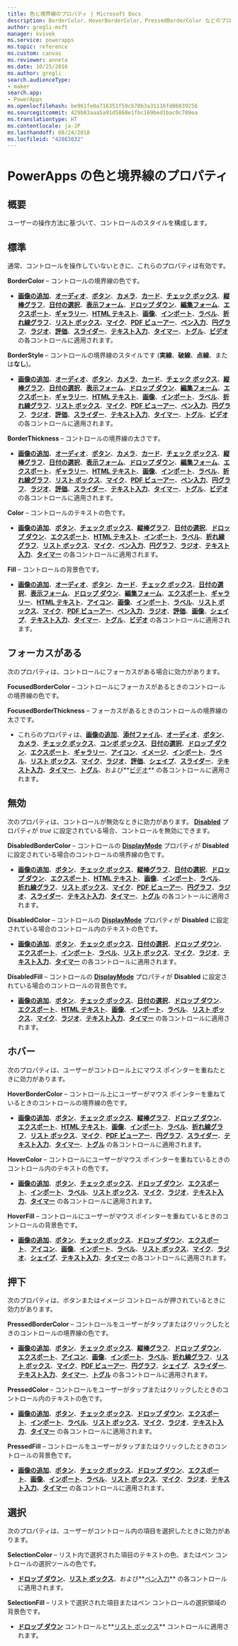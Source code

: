```yaml
---
title: 色と境界線のプロパティ | Microsoft Docs
description: BorderColor、HoverBorderColor、PressedBorderColor などのプロパティに関する参照情報
author: gregli-msft
manager: kvivek
ms.service: powerapps
ms.topic: reference
ms.custom: canvas
ms.reviewer: anneta
ms.date: 10/25/2016
ms.author: gregli
search.audienceType:
- maker
search.app:
- PowerApps
ms.openlocfilehash: be961fe0a716351f59cb70b3a31116fd06039256
ms.sourcegitcommit: 429b83aaa5a91d5868e1fbc169bed1bac0c709ea
ms.translationtype: HT
ms.contentlocale: ja-JP
ms.lasthandoff: 08/24/2018
ms.locfileid: "42863032"
---
```

# <a name="color-and-border-properties-in-powerapps"></a>PowerApps の色と境界線のプロパティ
## <a name="overview"></a>概要
ユーザーの操作方法に基づいて、コントロールのスタイルを構成します。

## <a name="normal"></a>標準
通常、コントロールを操作していないときに、これらのプロパティは有効です。

**BorderColor** – コントロールの境界線の色です。

* **[画像の追加](control-add-picture.md)**、**[オーディオ](control-audio-video.md)**、**[ボタン](control-button.md)**、**[カメラ](control-camera.md)**、**[カード](control-card.md)**、**[チェック ボックス](control-check-box.md)**、**[縦棒グラフ](control-column-line-chart.md)**、**[日付の選択](control-date-picker.md)**、**[表示フォーム](control-form-detail.md)**、**[ドロップ ダウン](control-drop-down.md)**、**[編集フォーム](control-form-detail.md)**、**[エクスポート](control-export-import.md)**、**[ギャラリー](control-gallery.md)**、**[HTML テキスト](control-html-text.md)**、**[画像](control-image.md)**、**[インポート](control-export-import.md)**、**[ラベル](control-text-box.md)**、**[折れ線グラフ](control-column-line-chart.md)**、**[リスト ボックス](control-list-box.md)**、**[マイク](control-microphone.md)**、**[PDF ビューアー](control-pdf-viewer.md)**、**[ペン入力](control-pen-input.md)**、**[円グラフ](control-pie-chart.md)**、**[ラジオ](control-radio.md)**、**[評価](control-rating.md)**、**[スライダー](control-slider.md)**、**[テキスト入力](control-text-input.md)**、**[タイマー](control-timer.md)**、**[トグル](control-toggle.md)**、**[ビデオ](control-audio-video.md)** の各コントロールに適用されます。

**BorderStyle** – コントロールの境界線のスタイルです (**実線**、**破線**、**点線**、または**なし**)。

* **[画像の追加](control-add-picture.md)**、**[オーディオ](control-audio-video.md)**、**[ボタン](control-button.md)**、**[カメラ](control-camera.md)**、**[カード](control-card.md)**、**[チェック ボックス](control-check-box.md)**、**[縦棒グラフ](control-column-line-chart.md)**、**[日付の選択](control-date-picker.md)**、**[表示フォーム](control-form-detail.md)**、**[ドロップ ダウン](control-drop-down.md)**、**[編集フォーム](control-form-detail.md)**、**[エクスポート](control-export-import.md)**、**[ギャラリー](control-gallery.md)**、**[HTML テキスト](control-html-text.md)**、**[画像](control-image.md)**、**[インポート](control-export-import.md)**、**[ラベル](control-text-box.md)**、**[折れ線グラフ](control-column-line-chart.md)**、**[リスト ボックス](control-list-box.md)**、**[マイク](control-microphone.md)**、**[PDF ビューアー](control-pdf-viewer.md)**、**[ペン入力](control-pen-input.md)**、**[円グラフ](control-pie-chart.md)**、**[ラジオ](control-radio.md)**、**[評価](control-rating.md)**、**[スライダー](control-slider.md)**、**[テキスト入力](control-text-input.md)**、**[タイマー](control-timer.md)**、**[トグル](control-toggle.md)**、**[ビデオ](control-audio-video.md)** の各コントロールに適用されます。

**BorderThickness** – コントロールの境界線の太さです。

* **[画像の追加](control-add-picture.md)**、**[オーディオ](control-audio-video.md)**、**[ボタン](control-button.md)**、**[カメラ](control-camera.md)**、**[カード](control-card.md)**、**[チェック ボックス](control-check-box.md)**、**[縦棒グラフ](control-column-line-chart.md)**、**[日付の選択](control-date-picker.md)**、**[表示フォーム](control-form-detail.md)**、**[ドロップ ダウン](control-drop-down.md)**、**[編集フォーム](control-form-detail.md)**、**[エクスポート](control-export-import.md)**、**[ギャラリー](control-gallery.md)**、**[HTML テキスト](control-html-text.md)**、**[画像](control-image.md)**、**[インポート](control-export-import.md)**、**[ラベル](control-text-box.md)**、**[折れ線グラフ](control-column-line-chart.md)**、**[リスト ボックス](control-list-box.md)**、**[マイク](control-microphone.md)**、**[PDF ビューアー](control-pdf-viewer.md)**、**[ペン入力](control-pen-input.md)**、**[円グラフ](control-pie-chart.md)**、**[ラジオ](control-radio.md)**、**[評価](control-rating.md)**、**[スライダー](control-slider.md)**、**[テキスト入力](control-text-input.md)**、**[タイマー](control-timer.md)**、**[トグル](control-toggle.md)**、**[ビデオ](control-audio-video.md)** の各コントロールに適用されます。

**Color** – コントロールのテキストの色です。

* **[画像の追加](control-add-picture.md)**、**[ボタン](control-button.md)**、**[チェック ボックス](control-check-box.md)**、**[縦棒グラフ](control-column-line-chart.md)**、**[日付の選択](control-date-picker.md)**、**[ドロップ ダウン](control-drop-down.md)**、**[エクスポート](control-export-import.md)**、**[HTML テキスト](control-html-text.md)**、**[インポート](control-export-import.md)**、**[ラベル](control-text-box.md)**、**[折れ線グラフ](control-column-line-chart.md)**、**[リスト ボックス](control-list-box.md)**、**[マイク](control-microphone.md)**、**[ペン入力](control-pen-input.md)**、**[円グラフ](control-pie-chart.md)**、**[ラジオ](control-radio.md)**、**[テキスト入力](control-text-input.md)**、**[タイマー](control-timer.md)** の各コントロールに適用されます。

**Fill** – コントロールの背景色です。

* **[画像の追加](control-add-picture.md)**、**[オーディオ](control-audio-video.md)**、**[ボタン](control-button.md)**、**[カード](control-card.md)**、**[チェック ボックス](control-check-box.md)**、**[日付の選択](control-date-picker.md)**、**[表示フォーム](control-form-detail.md)**、**[ドロップ ダウン](control-drop-down.md)**、**[編集フォーム](control-form-detail.md)**、**[エクスポート](control-export-import.md)**、**[ギャラリー](control-gallery.md)**、**[HTML テキスト](control-html-text.md)**、**[アイコン](control-shapes-icons.md)**、**[画像](control-image.md)**、**[インポート](control-export-import.md)**、**[ラベル](control-text-box.md)**、**[リスト ボックス](control-list-box.md)**、**[マイク](control-microphone.md)**、**[PDF ビューアー](control-pdf-viewer.md)**、**[ペン入力](control-pen-input.md)**、**[ラジオ](control-radio.md)**、**[評価](control-rating.md)**、**[画像](control-screen.md)**、**[シェイプ](control-shapes-icons.md)**、**[テキスト入力](control-text-input.md)**、**[タイマー](control-timer.md)**、**[トグル](control-toggle.md)**、**[ビデオ](control-audio-video.md)** の各コントロールに適用されます。

## <a name="focused"></a>フォーカスがある
次のプロパティは、コントロールにフォーカスがある場合に効力があります。

**FocusedBorderColor** – コントロールにフォーカスがあるときのコントロールの境界線の色です。

**FocusedBorderThickness** – フォーカスがあるときのコントロールの境界線の太さです。

* これらのプロパティは、**[画像の追加](control-add-picture.md)**、**[添付ファイル](control-attachments.md)**、**[オーディオ](control-audio-video.md)**、**[ボタン](control-button.md)**、**[カメラ](control-camera.md)**、**[チェック ボックス](control-check-box.md)**、**[コンボ ボックス](control-combo-box.md)**、**[日付の選択](control-date-picker.md)**、**[ドロップ ダウン](control-drop-down.md)**、**[エクスポート](control-export-import.md)**、**[ギャラリー](control-gallery.md)**、**[アイコン](control-shapes-icons.md)**、**[イメージ](control-image.md)**、**[インポート](control-export-import.md)**、**[ラベル](control-text-box.md)**、**[リスト ボックス](control-list-box.md)**、**[マイク](control-microphone.md)**、**[ラジオ](control-radio.md)**、**[評価](control-rating.md)**、**[シェイプ](control-shapes-icons.md)**、**[スライダー](control-slider.md)**、**[テキスト入力](control-text-input.md)**、**[タイマー](control-timer.md)**、**[トグル](control-toggle.md)**、および**[ビデオ](control-audio-video.md)** の各コントロールに適用されます。

## <a name="disabled"></a>無効
次のプロパティは、コントロールが無効なときに効力があります。  **[Disabled](properties-core.md)** プロパティが *true* に設定されている場合、コントロールを無効にできます。

**DisabledBorderColor** – コントロールの **[DisplayMode](properties-core.md)** プロパティが **Disabled** に設定されている場合のコントロールの境界線の色です。

* **[画像の追加](control-add-picture.md)**、**[ボタン](control-button.md)**、**[チェック ボックス](control-check-box.md)**、**[縦棒グラフ](control-column-line-chart.md)**、**[日付の選択](control-date-picker.md)**、**[ドロップ ダウン](control-drop-down.md)**、**[エクスポート](control-export-import.md)**、**[HTML テキスト](control-html-text.md)**、**[画像](control-image.md)**、**[インポート](control-export-import.md)**、**[ラベル](control-text-box.md)**、**[折れ線グラフ](control-column-line-chart.md)**、**[リスト ボックス](control-list-box.md)**、**[マイク](control-microphone.md)**、**[PDF ビューアー](control-pdf-viewer.md)**、**[円グラフ](control-pie-chart.md)**、**[ラジオ](control-radio.md)**、**[スライダー](control-slider.md)**、**[テキスト入力](control-text-input.md)**、**[タイマー](control-timer.md)**、**[トグル](control-toggle.md)** の各コントールに適用されます。

**DisabledColor** – コントロールの **[DisplayMode](properties-core.md)** プロパティが **Disabled** に設定されている場合のコントロール内のテキストの色です。

* **[画像の追加](control-add-picture.md)**、**[ボタン](control-button.md)**、**[チェック ボックス](control-check-box.md)**、**[日付の選択](control-date-picker.md)**、**[ドロップ ダウン](control-drop-down.md)**、**[エクスポート](control-export-import.md)**、**[インポート](control-export-import.md)**、**[ラベル](control-text-box.md)**、**[リスト ボックス](control-list-box.md)**、**[マイク](control-microphone.md)**、**[ラジオ](control-radio.md)**、**[テキスト入力](control-text-input.md)**、**[タイマー](control-timer.md)** の各コントロールに適用されます。

**DisabledFill** – コントロールの **[DisplayMode](properties-core.md)** プロパティが **Disabled** に設定されている場合のコントロールの背景色です。

* **[画像の追加](control-add-picture.md)**、**[ボタン](control-button.md)**、**[チェック ボックス](control-check-box.md)**、**[日付の選択](control-date-picker.md)**、**[ドロップ ダウン](control-drop-down.md)**、**[エクスポート](control-export-import.md)**、**[HTML テキスト](control-html-text.md)**、**[画像](control-image.md)**、**[インポート](control-export-import.md)**、**[ラベル](control-text-box.md)**、**[リスト ボックス](control-list-box.md)**、**[マイク](control-microphone.md)**、**[ラジオ](control-radio.md)**、**[テキスト入力](control-text-input.md)**、**[タイマー](control-timer.md)** の各コントロールに適用されます。

## <a name="hover"></a>ホバー
次のプロパティは、ユーザーがコントロール上にマウス ポインターを重ねたときに効力があります。

**HoverBorderColor** – コントロール上にユーザーがマウス ポインターを重ねているときのコントロールの境界線の色です。

* **[画像の追加](control-add-picture.md)**、**[ボタン](control-button.md)**、**[チェック ボックス](control-check-box.md)**、**[縦棒グラフ](control-column-line-chart.md)**、**[ドロップ ダウン](control-drop-down.md)**、**[エクスポート](control-export-import.md)**、**[HTML テキスト](control-html-text.md)**、**[画像](control-image.md)**、**[インポート](control-export-import.md)**、**[ラベル](control-text-box.md)**、**[折れ線グラフ](control-column-line-chart.md)**、**[リスト ボックス](control-list-box.md)**、**[マイク](control-microphone.md)**、**[PDF ビューアー](control-pdf-viewer.md)**、**[円グラフ](control-pie-chart.md)**、**[スライダー](control-slider.md)**、**[テキスト入力](control-text-input.md)**、**[タイマー](control-timer.md)**、**[トグル](control-toggle.md)** の各コントロールに適用されます。

**HoverColor** – コントロールにユーザーがマウス ポインターを重ねているときのコントロール内のテキストの色です。

* **[画像の追加](control-add-picture.md)**、**[ボタン](control-button.md)**、**[チェック ボックス](control-check-box.md)**、**[ドロップ ダウン](control-drop-down.md)**、**[エクスポート](control-export-import.md)**、**[インポート](control-export-import.md)**、**[ラベル](control-text-box.md)**、**[リスト ボックス](control-list-box.md)**、**[マイク](control-microphone.md)**、**[ラジオ](control-radio.md)**、**[テキスト入力](control-text-input.md)**、**[タイマー](control-timer.md)** の各コントロールに適用されます。

**HoverFill** – コントロールにユーザーがマウス ポインターを重ねているときのコントロールの背景色です。

* **[画像の追加](control-add-picture.md)**、**[ボタン](control-button.md)**、**[チェック ボックス](control-check-box.md)**、**[ドロップ ダウン](control-drop-down.md)**、**[エクスポート](control-export-import.md)**、**[アイコン](control-shapes-icons.md)**、**[画像](control-image.md)**、**[インポート](control-export-import.md)**、**[ラベル](control-text-box.md)**、**[リスト ボックス](control-list-box.md)**、**[マイク](control-microphone.md)**、**[ラジオ](control-radio.md)**、**[シェイプ](control-shapes-icons.md)**、**[テキスト入力](control-text-input.md)**、**[タイマー](control-timer.md)** の各コントロールに適用されます。

## <a name="pressed"></a>押下
次のプロパティは、ボタンまたはイメージ コントロールが押されているときに効力があります。

**PressedBorderColor** – コントロールをユーザーがタップまたはクリックしたときのコントロールの境界線の色です。

* **[画像の追加](control-add-picture.md)**、**[ボタン](control-button.md)**、**[チェック ボックス](control-check-box.md)**、**[縦棒グラフ](control-column-line-chart.md)**、**[ドロップ ダウン](control-drop-down.md)**、**[エクスポート](control-export-import.md)**、**[アイコン](control-shapes-icons.md)**、**[画像](control-image.md)**、**[インポート](control-export-import.md)**、**[ラベル](control-text-box.md)**、**[折れ線グラフ](control-column-line-chart.md)**、**[リスト ボックス](control-list-box.md)**、**[マイク](control-microphone.md)**、**[PDF ビューアー](control-pdf-viewer.md)**、**[円グラフ](control-pie-chart.md)**、**[シェイプ](control-shapes-icons.md)**、**[スライダー](control-slider.md)**、**[テキスト入力](control-text-input.md)**、**[タイマー](control-timer.md)**、**[トグル](control-toggle.md)** の各コントロールに適用されます。

**PressedColor** – コントロールをユーザーがタップまたはクリックしたときのコントロール内のテキストの色です。

* **[画像の追加](control-add-picture.md)**、**[ボタン](control-button.md)**、**[チェック ボックス](control-check-box.md)**、**[ドロップ ダウン](control-drop-down.md)**、**[エクスポート](control-export-import.md)**、**[インポート](control-export-import.md)**、**[ラベル](control-text-box.md)**、**[リスト ボックス](control-list-box.md)**、**[マイク](control-microphone.md)**、**[ラジオ](control-radio.md)**、**[テキスト入力](control-text-input.md)**、**[タイマー](control-timer.md)** の各コントロールに適用されます。

**PressedFill** – コントロールをユーザーがタップまたはクリックしたときのコントロールの背景色です。

* **[画像の追加](control-add-picture.md)**、**[ボタン](control-button.md)**、**[チェック ボックス](control-check-box.md)**、**[ドロップ ダウン](control-drop-down.md)**、**[エクスポート](control-export-import.md)**、**[画像](control-image.md)**、**[インポート](control-export-import.md)**、**[ラベル](control-text-box.md)**、**[リスト ボックス](control-list-box.md)**、**[マイク](control-microphone.md)**、**[ラジオ](control-radio.md)**、**[テキスト入力](control-text-input.md)**、**[タイマー](control-timer.md)** の各コントロールに適用されます。

## <a name="selection"></a>選択
次のプロパティは、ユーザーがコントロール内の項目を選択したときに効力があります。

**SelectionColor** – リスト内で選択された項目のテキストの色、またはペン コントロールの選択ツールの色です。

* **[ドロップ ダウン](control-drop-down.md)**、**[リスト ボックス](control-list-box.md)**、および**[ペン入力](control-pen-input.md)** の各コントロールに適用されます。

**SelectionFill** – リストで選択された項目またはペン コントロールの選択領域の背景色です。

* **[ドロップ ダウン](control-drop-down.md)** コントロールと**[リスト ボックス](control-list-box.md)** コントロールに適用されます。


